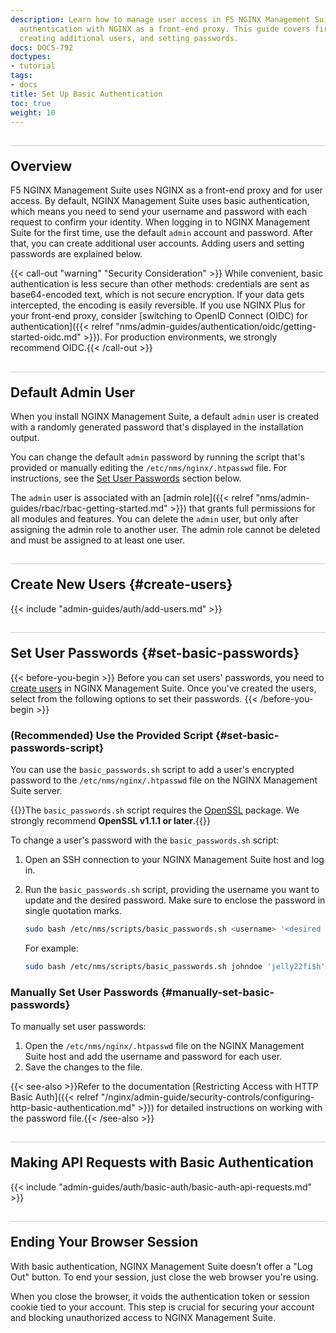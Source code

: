 ```yaml
---
description: Learn how to manage user access in F5 NGINX Management Suite using basic
  authentication with NGINX as a front-end proxy. This guide covers first-time login,
  creating additional users, and setting passwords.
docs: DOCS-792
doctypes:
- tutorial
tags:
- docs
title: Set Up Basic Authentication
toc: true
weight: 10
---
```


<style>
h2 {
  border-top: 1px solid #ccc;
  padding-top:20px;
}
</style>

## Overview

F5 NGINX Management Suite uses NGINX as a front-end proxy and for user access. By default, NGINX Management Suite uses basic authentication, which means you need to send your username and password with each request to confirm your identity. When logging in to NGINX Management Suite for the first time, use the default `admin` account and password. After that, you can create additional user accounts. Adding users and setting passwords are explained below.

{{< call-out "warning" "Security Consideration" >}} While convenient, basic authentication is less secure than other methods: credentials are sent as base64-encoded text, which is not secure encryption. If your data gets intercepted, the encoding is easily reversible. If you use NGINX Plus for your front-end proxy, consider [switching to OpenID Connect (OIDC) for authentication]({{< relref "nms/admin-guides/authentication/oidc/getting-started-oidc.md" >}}). For production environments, we strongly recommend OIDC.{{< /call-out >}}

## Default Admin User

When you install NGINX Management Suite, a default `admin` user is created with a randomly generated password that's displayed in the installation output.

You can change the default `admin` password by running the script that's provided or manually editing the `/etc/nms/nginx/.htpasswd` file. For instructions, see the [Set User Passwords](#set-basic-passwords) section below.

The `admin` user is associated with an [admin role]({{< relref "nms/admin-guides/rbac/rbac-getting-started.md" >}}) that grants full permissions for all modules and features. You can delete the `admin` user, but only after assigning the admin role to another user. The admin role cannot be deleted and must be assigned to at least one user.

## Create New Users {#create-users}

{{< include "admin-guides/auth/add-users.md" >}}

## Set User Passwords {#set-basic-passwords}

{{< before-you-begin >}}
Before you can set users' passwords, you need to [create users](#create-users) in NGINX Management Suite. Once you've created the users, select from the following options to set their passwords.
{{< /before-you-begin >}}

### (Recommended) Use the Provided Script {#set-basic-passwords-script}

You can use the `basic_passwords.sh` script to add a user's encrypted password to the `/etc/nms/nginx/.htpasswd` file on the NGINX Management Suite server.

{{<note>}}The `basic_passwords.sh` script requires the [OpenSSL](https://www.openssl.org) package. We strongly recommend **OpenSSL v1.1.1 or later**.{{</note>}}

To change a user's password with the `basic_passwords.sh` script:

1. Open an SSH connection to your NGINX Management Suite host and log in.
2. Run the `basic_passwords.sh` script, providing the username you want to update and the desired password. Make sure to enclose the password in single quotation marks.

    ```bash
    sudo bash /etc/nms/scripts/basic_passwords.sh <username> '<desired password>'
    ```

    For example:

    ```bash
    sudo bash /etc/nms/scripts/basic_passwords.sh johndoe 'jelly22fi$h'
    ```

### Manually Set User Passwords {#manually-set-basic-passwords}

To manually set user passwords:

1. Open the `/etc/nms/nginx/.htpasswd` file on the NGINX Management Suite host and add the username and password for each user.
2. Save the changes to the file.

{{< see-also >}}Refer to the documentation [Restricting Access with HTTP Basic Auth]({{< relref "/nginx/admin-guide/security-controls/configuring-http-basic-authentication.md" >}}) for detailed instructions on working with the password file.{{< /see-also >}}


## Making API Requests with Basic Authentication

{{< include "admin-guides/auth/basic-auth/basic-auth-api-requests.md" >}}

## Ending Your Browser Session

With basic authentication, NGINX Management Suite doesn't offer a "Log Out" button. To end your session, just close the web browser you're using.

When you close the browser, it voids the authentication token or session cookie tied to your account. This step is crucial for securing your account and blocking unauthorized access to NGINX Management Suite.
